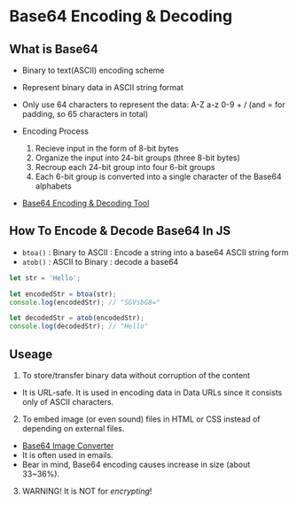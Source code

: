 # Base64 Encoding & Decoding

## What is Base64

- Binary to text(ASCII) encoding scheme
- Represent binary data in ASCII string format
- Only use 64 characters to represent the data: A-Z a-z 0-9 + / (and = for padding, so 65 characters in total)
- Encoding Process
  1. Recieve input in the form of 8-bit bytes
  2. Organize the input into 24-bit groups (three 8-bit bytes)
  3. Recroup each 24-bit group into four 6-bit groups
  4. Each 6-bit group is converted into a single character of the Base64 alphabets

- [Base64 Encoding & Decoding Tool](https://www.base64encode.org/)

## How To Encode & Decode Base64 In JS

- `btoa()` : Binary to ASCII : Encode a string into a base64 ASCII string form
- `atob()` : ASCII to Binary : decode a base64

```javascript
let str = 'Hello';

let encodedStr = btoa(str);
console.log(encodedStr); // "SGVsbG8="

let decodedStr = atob(encodedStr);
console.log(decodedStr); // "Hello"
```

## Useage

1. To store/transfer binary data without corruption of the content
  - It is URL-safe. It is used in encoding data in Data URLs since it consists only of ASCII characters.

2. To embed image (or even sound) files in HTML or CSS instead of depending on external files.
  - [Base64 Image Converter](https://www.base64-image.de/)
  - It is often used in emails.
  - Bear in mind, Base64 encoding causes increase in size (about 33~36%).

3. WARNING! It is NOT for _encrypting_!
